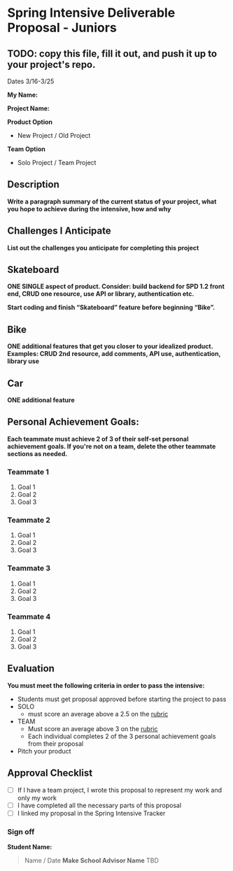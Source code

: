# Spring Intensive Deliverable Proposal - Juniors

## TODO: copy this file, fill it out, and push it up to your project's repo.

Dates 3/16-3/25

**My Name:**


**Project Name:** 


**Product Option**

-  New Project / Old Project

**Team Option**

- Solo Project / Team Project

## Description

**Write a paragraph summary of the current status of your project, what you hope to achieve during the intensive, how and why**

## Challenges I Anticipate

**List out the challenges you anticipate for completing this project**

## Skateboard

**ONE SINGLE aspect of product. Consider: build backend for SPD 1.2 front end, CRUD one resource, use API or library, authentication etc.**

**Start coding and finish “Skateboard” feature before beginning “Bike”.** 

## Bike
**ONE additional features that get you closer to your idealized product. Examples: CRUD 2nd resource, add comments, API use, authentication, library use** 

## Car
**ONE additional feature** 


## Personal Achievement Goals:

**Each teammate must achieve 2 of 3 of their self-set personal achievement goals. If you're not on a team, delete the other teammate sections as needed.**

### Teammate 1

1. Goal 1
1. Goal 2
1. Goal 3

### Teammate 2

1. Goal 1
1. Goal 2
1. Goal 3

### Teammate 3

1. Goal 1
1. Goal 2
1. Goal 3

### Teammate 4

1. Goal 1
1. Goal 2
1. Goal 3


## Evaluation

**You must meet the following criteria in order to pass the intensive:**

- Students must get proposal approved before starting the project to pass
- SOLO 
    - must score an average above a 2.5 on the [rubric]
- TEAM 
    - Must score an average above 3 on the [rubric]
    - Each individual completes 2 of the 3 personal achievement goals from their proposal
- Pitch your product

[rubric]:https://docs.google.com/document/d/1IOQDmohLBEBT-hyr-2vgw1mbZUNsq3fHxVfH0oRmVt0/edit


## Approval Checklist
- [ ] If I have a team project, I wrote this proposal to represent my work and only my work
- [ ] I have completed all the necessary parts of this proposal
- [ ] I linked my proposal in the Spring Intensive Tracker

### Sign off

**Student Name:**                
> Name / Date
**Make School Advisor Name**
> TBD